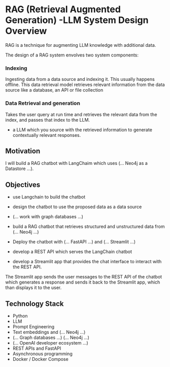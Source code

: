 # RAG (Retrieval Augmented Generation) -LLM System Design Overview

RAG is a technique for augmenting LLM knowledge with additional data.

The design of a RAG system envolves two system components:

### Indexing

Ingesting data from a data source and indexing it. This usually happens offline.
This data retrieval model retrieves relevant information from the data source like a database, an API or file collection

### Data Retrieval and generation

Takes the user query at run time and retrieves the relevant data from the index, and passes that index to the LLM.

- a LLM which you source with the retrieved information to generate contextually relevant responses.

## Motivation

I will build a RAG chatbot with LangChaim which uses (... Neo4j as a Datastore ...).

## Objectives

- use Langchain to build the chatbot

- design the chatbot to use the proposed data as a data source

- (... work with graph databases ...)

- build a RAG chatbot that retrieves structured and unstructured data from (... Neo4j ...)

- Deploy the chatbot with (... FastAPI ...) and (... Streamlit ...)

- develop a REST API which serves the LangChain chatbot

- develop a Streamlit app that provides the chat interface to interact with the REST API.

The Streamlit app sends the user messages to the REST API of the chatbot which generates a response and sends it back to the Streamlit app, which than displays it to the user.

## Technology Stack

- Python
- LLM
- Prompt Engineering
- Text embeddings and (... Neo4j ...)
- (... Graph databases ...) (... Neo4j ...)
- (... OpenAI developer ecosystem ...)
- REST APIs and FastAPI
- Asynchronous programming
- Docker / Docker Compose

